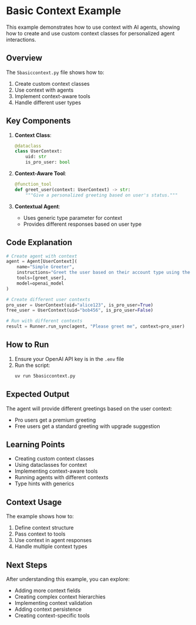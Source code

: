 # Basic Context Example

This example demonstrates how to use context with AI agents, showing how to create and use custom context classes for personalized agent interactions.

## Overview

The `5basiccontext.py` file shows how to:
1. Create custom context classes
2. Use context with agents
3. Implement context-aware tools
4. Handle different user types

## Key Components

1. **Context Class**:
   ```python
   @dataclass
   class UserContext:
       uid: str
       is_pro_user: bool
   ```

2. **Context-Aware Tool**:
   ```python
   @function_tool
   def greet_user(context: UserContext) -> str:
       """Give a personalized greeting based on user's status."""
   ```

3. **Contextual Agent**:
   - Uses generic type parameter for context
   - Provides different responses based on user type

## Code Explanation

```python
# Create agent with context
agent = Agent[UserContext](
    name="Simple Greeter",
    instructions="Greet the user based on their account type using the tool.",
    tools=[greet_user],
    model=openai_model
)

# Create different user contexts
pro_user = UserContext(uid="alice123", is_pro_user=True)
free_user = UserContext(uid="bob456", is_pro_user=False)

# Run with different contexts
result = Runner.run_sync(agent, "Please greet me", context=pro_user)
```

## How to Run

1. Ensure your OpenAI API key is in the `.env` file
2. Run the script:
   ```bash
   uv run 5basiccontext.py
   ```

## Expected Output

The agent will provide different greetings based on the user context:
- Pro users get a premium greeting
- Free users get a standard greeting with upgrade suggestion

## Learning Points

- Creating custom context classes
- Using dataclasses for context
- Implementing context-aware tools
- Running agents with different contexts
- Type hints with generics

## Context Usage

The example shows how to:
1. Define context structure
2. Pass context to tools
3. Use context in agent responses
4. Handle multiple context types

## Next Steps

After understanding this example, you can explore:
- Adding more context fields
- Creating complex context hierarchies
- Implementing context validation
- Adding context persistence
- Creating context-specific tools 
